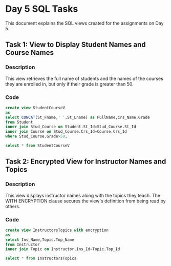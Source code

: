 # Day 5 SQL Tasks

This document explains the SQL views created for the assignments on Day 5.

## Task 1: View to Display Student Names and Course Names

### Description
This view retrieves the full name of students and the names of the courses they are enrolled in, but only if their grade is greater than 50. 

### Code
```sql
create view StudentCourseV
as
select CONCAT(St_Fname,' ',St_Lname) as FullName,Crs_Name,Grade
from Student
inner join Stud_Course on Student.St_Id=Stud_Course.St_Id
inner join Course on Stud_Course.Crs_Id=Course.Crs_Id
where Stud_Course.Grade>50;

select * from StudentCourseV
```
## Task 2: Encrypted View for Instructor Names and Topics

### Description
This view displays instructor names along with the topics they teach. The WITH ENCRYPTION clause secures the view's definition from being read by others. 

### Code
```sql
create view InstructorsTopics with encryption
as
select Ins_Name,Topic.Top_Name
from Instructor
inner join Topic on Instructor.Ins_Id=Topic.Top_Id

select * from InstructorsTopics
```

